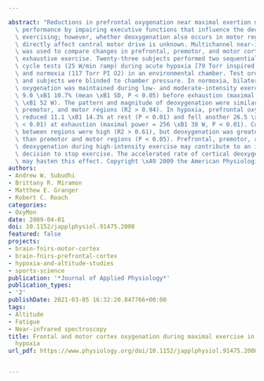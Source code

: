 ---
abstract: "Reductions in prefrontal oxygenation near maximal exertion may limit exercise\
  \ performance by impairing executive functions that influence the decision to stop\
  \ exercising; however, whether deoxygenation also occurs in motor regions that more\
  \ directly affect central motor drive is unknown. Multichannel near-infrared spectroscopy\
  \ was used to compare changes in prefrontal, premotor, and motor cortices during\
  \ exhaustive exercise. Twenty-three subjects performed two sequential, incremental\
  \ cycle tests (25 W/min ramp) during acute hypoxia [79 Torr inspired PO2 (PIO2)]\
  \ and normoxia (117 Torr PI O2) in an environmental chamber. Test order was balanced,\
  \ and subjects were blinded to chamber pressure. In normoxia, bilateral prefrontal\
  \ oxygenation was maintained during low- and moderate-intensity exercise but dropped\
  \ 9.0 \xB1 10.7% (mean \xB1 SD, P < 0.05) before exhaustion (maximal power = 305\
  \ \xB1 52 W). The pattern and magnitude of deoxygenation were similar in prefrontal,\
  \ premotor, and motor regions (R2 > 0.94). In hypoxia, prefrontal oxygenation was\
  \ reduced 11.1 \xB1 14.3% at rest (P < 0.01) and fell another 26.5 \xB1 19.5% (P\
  \ < 0.01) at exhaustion (maximal power = 256 \xB1 38 W, P < 0.01). Correlations\
  \ between regions were high (R2 > 0.61), but deoxygenation was greater in prefrontal\
  \ than premotor and motor regions (P < 0.05). Prefrontal, premotor, and motor cortex\
  \ deoxygenation during high-intensity exercise may contribute to an integrative\
  \ decision to stop exercise. The accelerated rate of cortical deoxygenation in hypoxia\
  \ may hasten this effect. Copyright \xA9 2009 the American Physiological Society."
authors:
- Andrew W. Subudhi
- Brittany R. Miramon
- Matthew E. Granger
- Robert C. Roach
categories:
- OxyMon
date: 2009-04-01
doi: 10.1152/japplphysiol.91475.2008
featured: false
projects:
- brain-fnirs-motor-cortex
- brain-fnirs-prefrontal-cortex
- hypoxia-and-altitude-studies
- sports-science
publication: '*Journal of Applied Physiology*'
publication_types:
- '2'
publishDate: 2021-03-05 16:32:20.847766+00:00
tags:
- Altitude
- Fatigue
- Near-infrared spectroscopy
title: Frontal and motor cortex oxygenation during maximal exercise in normoxia and
  hypoxia
url_pdf: https://www.physiology.org/doi/10.1152/japplphysiol.91475.2008

---
